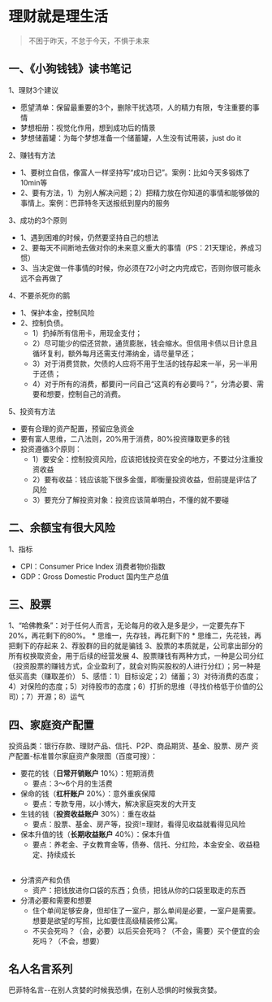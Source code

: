 # 理财就是理生活   
> 不困于昨天，不怠于今天，不惧于未来
## 一、《小狗钱钱》读书笔记
1、理财3个建议   
* 愿望清单：保留最重要的3个，删除干扰选项，人的精力有限，专注重要的事情
* 梦想相册：视觉化作用，想到成功后的情景
* 梦想储蓄罐：为每个梦想准备一个储蓄罐，人生没有试用装，just do it  

2、赚钱有方法
* 1、要树立自信，像富人一样坚持写“成功日记”。案例：比如今天多锻炼了10min等
* 2、要有方法，1）为别人解决问题；2）把精力放在你知道的事情和能够做的事情上。案例：巴菲特冬天送报纸到屋内的服务   

3、成功的3个原则
* 1、遇到困难的时候，仍然要坚持自己的想法
* 2、要每天不间断地去做对你的未来意义重大的事情（PS：21天理论，养成习惯）
* 3、当决定做一件事情的时候，你必须在72小时之内完成它，否则你很可能永远不会再做了

4、不要杀死你的鹅
* 1、保护本金，控制风险
* 2、控制负债。   
    * 1）扔掉所有信用卡，用现金支付；
    * 2）尽可能少的偿还贷款，通货膨胀，钱会缩水。但信用卡债以日计息且循环复利，额外每月还需支付滞纳金，请尽量早还；
    * 3）对于消费贷款，欠债的人应将不用于生活的钱存起来一半，另一半用于还债；
    * 4）对于所有的消费，都要问一问自己“这真的有必要吗？”，分清必要、需要和想要，控制自己的消费。

5、投资有方法
* 要有合理的资产配置，预留应急资金
* 要有富人思维，二八法则，20%用于消费，80%投资赚取更多的钱
* 投资遵循3个原则：
    * 1）要安全：控制投资风险，应该把钱投资在安全的地方，不要过分注重投资收益
    * 2）要有收益：钱应该能下很多金蛋，即衡量投资收益，但前提是评估了风险
    * 3）要充分了解投资对象：投资应该简单明白，不懂的就不要碰

## 二、余额宝有很大风险
1、指标
* CPI：Consumer Price Index 消费者物价指数
* GDP：Gross Domestic Product 国内生产总值

## 三、股票
1、“哈佛教条”：对于任何人而言，无论每月的收入是多是少，一定要先存下20%，再花剩下的80%。
    * 思维一，先存钱，再花剩下的
    * 思维二，先花钱，再把剩下的存起来
2、荐股群的目的就是骗钱
3、股票的本质就是，公司拿出部分的所有权换取资金，用于后续的经营发展
4、股票赚钱有两种方式，一种是公司分红（投资股票的赚钱方式，企业盈利了，就会对购买股权的人进行分红）；另一种是低买高卖（赚取差价）
5、感悟：1）目标设定；2）储蓄；3）对待消费的态度；4）对保险的态度；5）对待股市的态度；6）打折的思维（寻找价格低于价值的公司）；7）开源；8）运气

## 四、家庭资产配置
投资品类：银行存款、理财产品、信托、P2P、商品期货、基金、股票、房产
资产配置-标准普尔家庭资产象限图（百度可搜）：
* 要花的钱（**日常开销账户** 10%）：短期消费
    * 要点：3～6个月的生活费
* 保命的钱（**杠杆账户** 20%）：意外重疾保障
    * 要点：专款专用，以小博大，解决家庭突发的大开支
* 生钱的钱（**投资收益账户** 30%）：重在收益
    * 要点：股票、基金、房产等，投资!=理财，看得见收益就看得见风险
* 保本升值的钱（**长期收益账户** 40%）：保本升值
    * 要点：养老金、子女教育金等，债券、信托、分红险，本金安全、收益稳定、持续成长

## 
* 分清资产和负债
    * 资产：把钱放进你口袋的东西；负债，把钱从你的口袋里取走的东西
* 分清必要和需要和想要
    * 住个单间足够安身，但却住了一室户，那么单间是必要，一室户是需要。想要是欲望的写照，比如要住高级精装修公寓。
    * 不买会死吗？（会，必要）以后买会死吗？（不会，需要）买个便宜的会死吗？（不会，想要）


## 名人名言系列
巴菲特名言--在别人贪婪的时候我恐惧，在别人恐惧的时候我贪婪。

